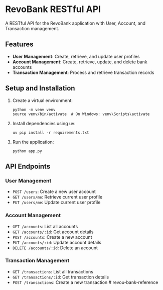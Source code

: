 # RevoBank RESTful API

A RESTful API for the RevoBank application with User, Account, and Transaction management.

## Features

- **User Management**: Create, retrieve, and update user profiles
- **Account Management**: Create, retrieve, update, and delete bank accounts
- **Transaction Management**: Process and retrieve transaction records

## Setup and Installation

1. Create a virtual environment:
   ```
   python -m venv venv
   source venv/bin/activate  # On Windows: venv\Scripts\activate
   ```

2. Install dependencies using uv:
   ```
   uv pip install -r requirements.txt
   ```

3. Run the application:
   ```
   python app.py
   ```

## API Endpoints

### User Management
- `POST /users`: Create a new user account
- `GET /users/me`: Retrieve current user profile
- `PUT /users/me`: Update current user profile

### Account Management
- `GET /accounts`: List all accounts
- `GET /accounts/:id`: Get account details
- `POST /accounts`: Create a new account
- `PUT /accounts/:id`: Update account details
- `DELETE /accounts/:id`: Delete an account

### Transaction Management
- `GET /transactions`: List all transactions
- `GET /transactions/:id`: Get transaction details
- `POST /transactions`: Create a new transaction # revou-bank-reference
